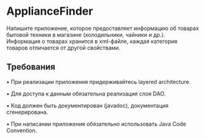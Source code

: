 # ApplianceFinder

Напишите приложение, которое предоставляет информацию об товарах бытовой техники в магазине (холодильники, чайники и др.). Информация о товарах хранится в xml-файле, каждая категория товаров отличается от другой свойствами.

Требования
-------------------------
• При реализации приложения придерживайтесь layered architecture.

• Для доступа к данным обязательна реализация слоя DAO.

• Код должен быть документирован (javadoc), документация сгенерирована.

• При написании приложения обязательно использовать Java Code Convention.

